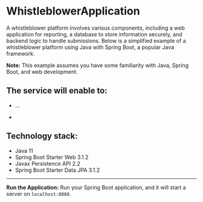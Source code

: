 # WhistleblowerApplication
A whistleblower platform involves various components, including a web application for reporting, a database to store information securely, and backend logic to handle submissions. Below is a simplified example of a whistleblower platform using Java with Spring Boot, a popular Java framework.

**Note:** This example assumes you have some familiarity with Java, Spring Boot, and web development.

The service will enable to:
----------------
- ...

- 
**Technology stack:**
---------------- 
* Java 11
* Spring Boot Starter Web 3.1.2
* Javax Persistence API 2.2
* Spring Boot Starter Data JPA 3.1.2
---------------- 
**Run the Application:**
Run your Spring Boot application, and it will start a server on `localhost:8080`.